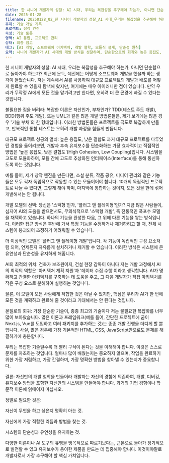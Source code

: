 ```yaml
---
title: 한 시니어 개발자의 성찰: AI 시대, 우리는 복잡성을 추구해야 하는가, 아니면 단순함으로 돌아가야 하는가
date: 2025-01-28
filename: 20250128_02_한 시니어 개발자의 성찰_AI 시대_우리는 복잡성을 추구해야 하는가_아니면 단순함으로 돌아가야 하는가.md
주제: 기술 개발 기록
프로젝트: 창작 엔진
속성: 기술 토론
영역: AI 통합, 프로젝트 관리
상태: 최종 참고
태그: [AI 개발, 소프트웨어 아키텍처, 개발 철학, 모듈식 설계, 단순성 원칙]
요약: 시니어 개발자가 AI 시대의 개발 방식을 성찰하며, 단순함으로의 회귀와 높은 응집도, 낮은 결합도의 모듈식 설계를 채택하여 AI가 현장 감독이 아닌 아키텍처 보조 역할을 하도록 해야 한다고 주장한다.
---
```


한 시니어 개발자의 성찰: AI 시대, 우리는 복잡성을 추구해야 하는가, 아니면 단순함으로 돌아가야 하는가?
최근에 문득, 예전에는 어떻게 소프트웨어 개발을 했을까 하는 생각이 들었습니다. 저는 계속해서 AI를 사용하여 대규모 프로젝트의 개발과 배포를 어떻게 완료할 수 있을지 탐색해 왔지만, 여기에는 매우 아이러니한 점이 있습니다. 만약 우리가 무작정 AI에게 모든 것을 맡기려고만 한다면, 오히려 더 큰 곤경에 빠질 수 있다는 것입니다.

불필요한 짐을 버려라: 복잡한 이론은 자산인가, 부채인가?
TDD(테스트 주도 개발), BDD(행위 주도 개발), 또는 UML과 같은 많은 개발 방법론들은, 제가 보기에는 많은 경우 '기술 부채'의 한 형태입니다. 이러한 방법론들은 프로젝트를 극도로 복잡하게 만들고, 반복적인 통합 테스트는 오히려 개발 과정을 힘들게 만듭니다.

대규모 프로젝트 성공의 열쇠: 높은 응집도, 낮은 결합도
과거 대규모 프로젝트를 다루었던 경험을 돌이켜보면, 개발과 후속 유지보수를 단순화하는 가장 효과적이고 직접적인 방법은 '높은 응집도, 낮은 결합도'(High Cohesion, Low Coupling)입니다. 시스템을 고도로 모듈화하여, 모듈 간에 고도로 추상화된 인터페이스(Interface)를 통해 통신하도록 하는 것입니다.

예를 들어, 제가 창작 엔진을 만든다면, 소설 분류, 작품 공유, 미디어 관리와 같은 기능들은 모두 각자 독립적으로 작동할 수 있는 모듈이어야 합니다. 10개의 독립적인 프로젝트로 나눌 수 있다면, 그렇게 해야 하며, 마지막에 통합하는 것이지, 모든 것을 한데 섞어 개발해서는 안 됩니다.

개발 모델의 선택: 당신은 '스택형'인가, '플러그 앤 플레이형'인가?
지금 많은 사람들이, 심지어 AI의 도움을 받으면서도, 무의식적으로 '스택형 개발', 즉 전통적인 폭포수 모델을 채택하고 있습니다. 하나의 기능을 완성한 다음, 그 위에 다른 기능을 쌓는 방식입니다. 이러한 접근 방식은 후반에 가서 특정 기능을 수정하거나 제거하려고 할 때, 전체 시스템이 붕괴되어 조정하기 어려워질 수 있습니다.

더 이상적인 모델은 '플러그 앤 플레이형 개발'입니다. 각 기능이 독립적인 구성 요소처럼 되어, 언제든지 자유롭게 설치하거나 제거할 수 있습니다. 이러한 방식은 시스템에 큰 유연성과 단순성을 유지하게 해줍니다.

AI의 최적의 위치: 건축가 보조원이지, 건설 현장 감독이 아니다
저는 개발 과정에서 AI의 최적의 역할은 '아키텍처 계획 지원'과 '데이터 수집 수행'이라고 생각합니다. AI가 명확하고 간결한 아키텍처를 구축하는 데 도움을 주고, 그 다음 개발자가 직접 아키텍처를 작은 구성 요소로 분해하여 실행하는 것입니다.

물론, 이 모델이 모든 사람에게 적합한 것은 아닐 수 있지만, 핵심은 우리가 AI가 한 번에 모든 것을 계획하고 완료해 줄 것이라고 기대해서는 안 된다는 것입니다.

본질로의 회귀: 가장 단순한 기술이, 종종 최고의 기술이다
저는 불필요한 복잡화를 너무 많이 보아왔습니다. 많은 이론과 프레임워크(예를 들어, 간단한 프로젝트에 굳이 Next.js, Vue를 도입하고 여러 패키지를 추가하는 것)는 종종 개발 진행을 더디게 할 뿐입니다. 사실, 많은 경우에 가장 기본적인 HTML, CSS, JavaScript만으로도 문제를 해결하기에 충분합니다.

우리는 복잡한 기술일수록 더 빨리 구식이 된다는 것을 이해해야 합니다. 이것은 스스로 문제를 자초하는 것입니다. 얼마나 많이 배웠는지는 중요하지 않으며, 작업을 완료하기 위한 가장 저렴하고, 가장 간결하며, 가장 명확한 방법을 찾아낼 수 있는지가 중요합니다.

결론: 자신만의 개발 철학을 만들어라
개발자는 자신의 경험에 의존하여, 개발, 디버깅, 유지보수 방법을 포함한 자신만의 시스템을 만들어야 합니다. 과거의 기업 경험이나 학문적 이론에 얽매이지 마십시오.

정말로 필요한 것은:

자신이 무엇을 하고 싶은지 명확히 아는 것.

자신에게 가장 적합한 리듬과 방법을 찾는 것.

시스템의 단순성과 유연성을 유지하는 것.

다양한 이론이나 AI 도구의 유행을 맹목적으로 따르기보다는, 근본으로 돌아가 장기적으로 발전할 수 있고 유지보수가 용이한 제품을 만드는 데 집중해야 합니다. 이것이야말로 개발자로서 가장 추구해야 할 핵심 가치입니다.
